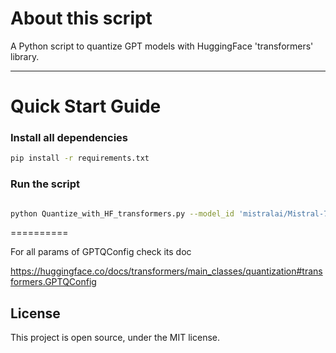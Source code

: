 # About this script

A Python script to quantize GPT models with HuggingFace 'transformers' library.

------------------

# Quick Start Guide

### Install all dependencies

```bash
pip install -r requirements.txt
```

### Run the script

```bash

python Quantize_with_HF_transformers.py --model_id 'mistralai/Mistral-7B-v0.1' --bits 4 --dataset 'wikitext2' --group_size 32 --device_map 'auto'

```

==========

For all params of GPTQConfig check its doc

https://huggingface.co/docs/transformers/main_classes/quantization#transformers.GPTQConfig



## License

This project is open source, under the MIT license.